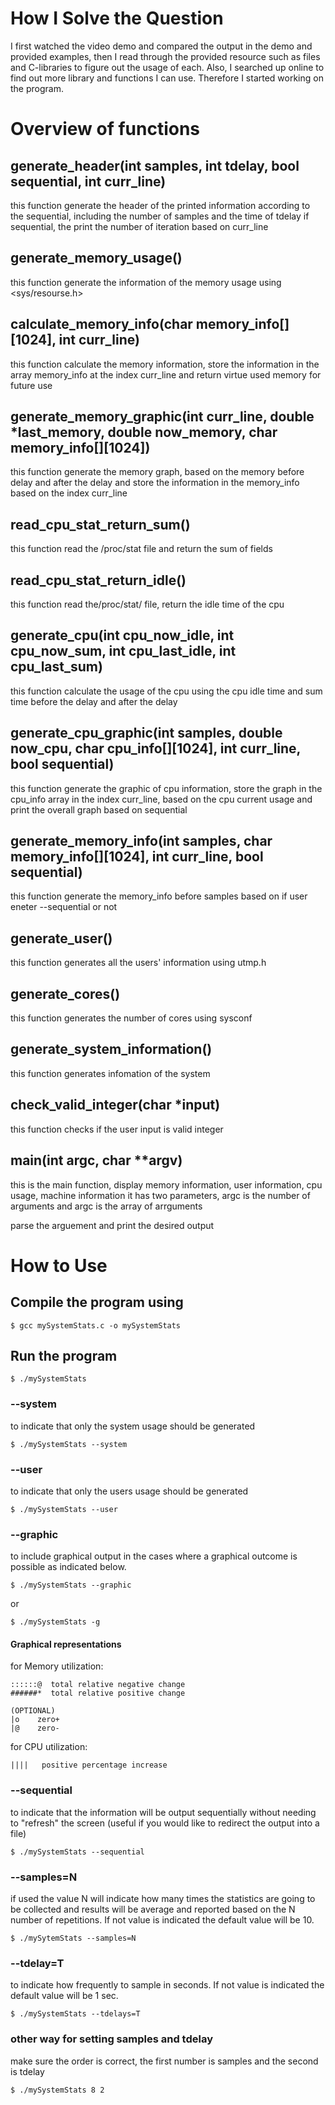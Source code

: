 # **How I Solve the Question**
I first watched the video demo and compared the output in the demo and provided examples, then I read through
the provided resource such as files and C-libraries to figure out the usage of each. Also, I searched up online to find
out more library and functions I can use. Therefore I started working on the program. 


# **Overview of functions**

## generate_header(int samples, int tdelay, bool sequential, int curr_line)
this function generate the header of the printed information according to the sequential, including the number of samples and the time of tdelay
if sequential, the print the number of iteration based on curr_line

## generate_memory_usage()
this function generate the information of the memory usage using <sys/resourse.h>

## calculate_memory_info(char memory_info[][1024], int curr_line)
this function calculate the memory information, store the information in the array memory_info at the index curr_line
and return virtue used memory for future use

## generate_memory_graphic(int curr_line, double *last_memory, double now_memory, char memory_info[][1024])
this function generate the memory graph, based on the memory before delay and after the delay
and store the information in the memory_info based on the index curr_line

## read_cpu_stat_return_sum()
this function read the /proc/stat file and return the sum of fields

## read_cpu_stat_return_idle()
this function read the/proc/stat/ file, return the idle time of the cpu

## generate_cpu(int cpu_now_idle, int cpu_now_sum, int cpu_last_idle, int cpu_last_sum)
this function calculate the usage of the cpu using the cpu idle time and sum time before the delay and after the delay

## generate_cpu_graphic(int samples, double now_cpu, char cpu_info[][1024], int curr_line, bool sequential)
this function generate the graphic of cpu information, store the graph in the cpu_info array in the index curr_line, based on the cpu current usage
and print the overall graph based on sequential

## generate_memory_info(int samples, char memory_info[][1024], int curr_line, bool sequential)
this function generate the memory_info before samples based on if user eneter --sequential or not

## generate_user()
this function generates all the users' information using utmp.h

## generate_cores()
this function generates the number of cores using sysconf

## generate_system_information()
this function generates infomation of the system

## check_valid_integer(char *input)
this function checks if the user input is valid integer

## main(int argc, char **argv)
this is the main function, display memory information, user information, cpu usage, machine information
it has two parameters, argc is the number of arguments and argc is the array of arrguments

parse the arguement and print the desired output

# **How to Use**

## Compile the program using 
```
$ gcc mySystemStats.c -o mySystemStats
```
## Run the program
```
$ ./mySystemStats
```

### --system
to indicate that only the system usage should be generated
```
$ ./mySystemStats --system
```

### --user
to indicate that only the users usage should be generated
```
$ ./mySystemStats --user
```

### --graphic
 to include graphical output in the cases where a graphical outcome is possible as indicated below.
```
$ ./mySystemStats --graphic
```
or
```
$ ./mySystemStats -g
```
#### Graphical representations
for Memory utilization:
````
::::::@  total relative negative change
######*  total relative positive change

(OPTIONAL)
|o    zero+
|@    zero-
````

for CPU utilization:
````
||||   positive percentage increase
````

### --sequential
to indicate that the information will be output sequentially without needing to "refresh" the screen 
(useful if you would like to redirect the output into a file)
```
$ ./mySystemStats --sequential
```

### --samples=N
if used the value N will indicate how many times the statistics are going to be collected and results will be average and reported based on the N number of repetitions.
If not value is indicated the default value will be 10.
```
$ ./mySytemStats --samples=N
```

### --tdelay=T
to indicate how frequently to sample in seconds.
If not value is indicated the default value will be 1 sec.
```
$ ./mySystemStats --tdelays=T
```
### other way for setting samples and tdelay
make sure the order is correct, the first number is samples and the second is tdelay
```
$ ./mySystemStats 8 2
```

